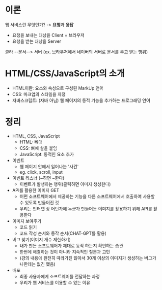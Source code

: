 # 이론

웹 서비스란 무엇인가? 
-> **요청**과 **응답**

- 요청을 보내는 대상을 Client = 브라우저
- 요청을 받는 대상을 Server

클라 --문서--> 서버 (ex. 브라우저에서 네이버의 서버로 문서를 주고 받는 행위)

# HTML/CSS/JavaScript의 소개
- HTML이란: 요소와 속성으로 구성된 MarkUp 언어
- CSS: 마크업의 스타일을 지정
- 자바스크립트: (자바 아님) 웹 페이지의 동적 기능을 추가하는 프로그래밍 언어

# 정리
- HTML, CSS, JavaScript
  - HTML: 뼈대
  - CSS: 뼈에 살을 붙임
  - JavaScript: 동적인 요소 추가
- 이벤트
  - 웹 페이지 안에서 일어나는 '사건'
  - eg. click, scroll, input
- 이벤트 리스너 (~하면 ~한다)
  - 이벤트가 발생하는 행위(클릭하면 이미지 생성한다)
- API를 활용한 이미지 GET
  - 어떤 소프트웨어에서 제공하는 기능을 다른 소프트웨어에서 호출하여 사용할 수 있도록 만들어진 것
  - 우리는 인터넷 상 어딘가에 누군가 만들어둔 이미지를 활용하기 위해 API를 활용한다
- 이미지 보여주기
  - 코드 읽기
  - 코드 작성 순서와 동작 순서(CHAT-GPT를 활용)
- 버그 찾기(이미지 개수 제한하기)
  - 내가 만든 소프트웨어가 제대로 동작 하는지 확인하는 습관
  - 한번에 해결하는 것이 아니라 지속적인 질문과 고민
  - (강의 내용에 완전히 따라가진 않아서 30개 이상의 이미지가 생성하는 버그가 나한테는 없긴 했음)
- 배포
  - 최종 사용자에게 소프트웨어를 전달하는 과정
  - 우리가 웹 서비스를 이용할 수 있는 이유
